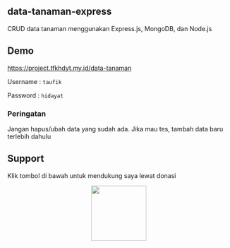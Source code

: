 ## data-tanaman-express
CRUD data tanaman menggunakan Express.js, MongoDB, dan Node.js

## Demo
https://project.tfkhdyt.my.id/data-tanaman

Username : `taufik`

Password : `hidayat`

### Peringatan
Jangan hapus/ubah data yang sudah ada. Jika mau tes, tambah data baru terlebih dahulu

## Support
Klik tombol di bawah untuk mendukung saya lewat donasi

<p align="center">
  <a href="https://donate.tfkhdyt.my.id/">
    <img src="https://i.postimg.cc/jjRDbZQx/1621036430601.png" width="125px">
  </a>
</p>
